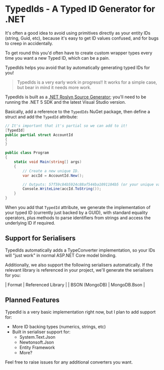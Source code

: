 # TypedIds - A Typed ID Generator for .NET

It's often a good idea to avoid using primitives directly as your entity IDs (string, Guid, etc), because it's
easy to get ID values confused, and for bugs to creep in accidentally.

To get round this you'd often have to create custom wrapper types every time you want a new Typed ID, which can be a pain.

TypedIds helps you avoid that by automatically generating typed IDs for you!

> TypedIds is a very early work in progress!! It works for a simple case, but bear in mind it needs more work.

TypedIds is built as a [.NET Roslyn Source Generator](https://devblogs.microsoft.com/dotnet/introducing-c-source-generators/); 
you'll need to be running the .NET 5 SDK and the latest Visual Studio version.

Basically, add a reference to the `TypedIds` NuGet package, then define a struct and add the `TypedId` attribute:

```csharp
// It's important that it's partial so we can add to it!
[TypedId]
public partial struct AccountId
{
}

public class Program
{
    static void Main(string[] args)
    {
        // Create a new unique ID.
        var accId = AccountId.New();

        // Outputs: 57f59c84b5924c88af544ba1091104b5 (or your unique value)
        Console.WriteLine(accId.ToString());
    }
}
```

When you add that `TypedId` attribute, we generate the implementation of your typed ID (currently just backed by a GUID),
with standard equality operators, plus methods to parse identifiers from strings and access the underlying ID if required.

## Support for Serialisers

TypedIds automatically adds a TypeConverter implementation, so your IDs will "just work" in normal ASP.NET Core model binding.

Additionally, we also support the following serialisers automatically. If the relevant library is referenced in your project, we'll
generate the serialisers for you:

| Format | Referenced Library |
| BSON (MongoDB) | MongoDB.Bson |

## Planned Features

TypedId is a very basic implementation right now, but I plan to add support for:

- More ID backing types (numerics, strings, etc)
- Built in serialiser support for:
    - System.Text.Json
    - Newtonsoft.Json
    - Entity Framework
    - More?

Feel free to raise issues for any additional converters you want.